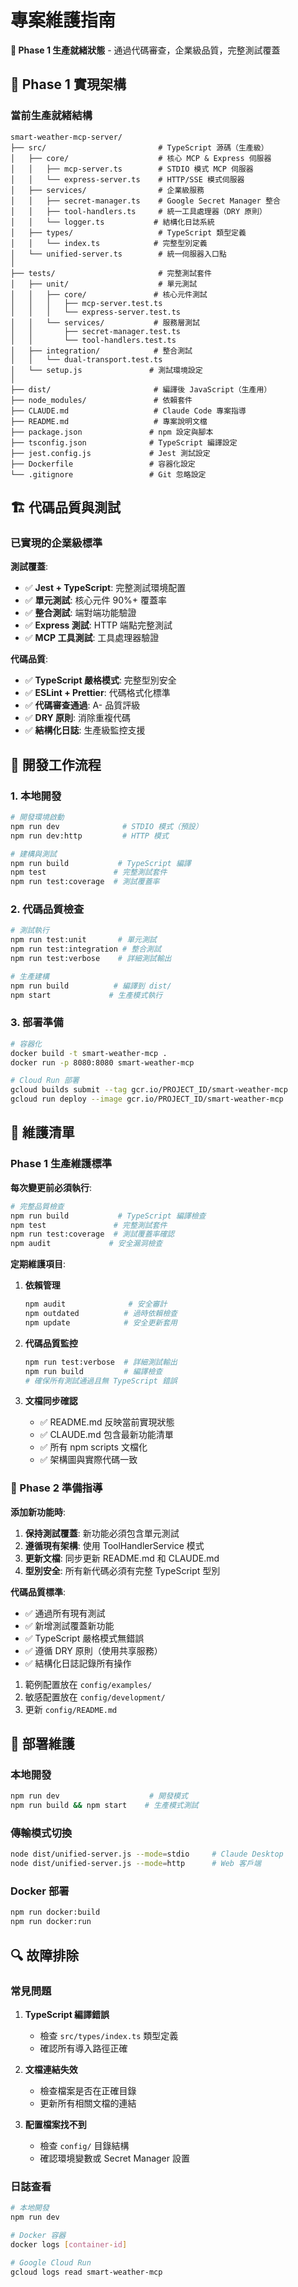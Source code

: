 # 專案維護指南

**🎯 Phase 1 生產就緒狀態** - 通過代碼審查，企業級品質，完整測試覆蓋

## 📁 Phase 1 實現架構

### 當前生產就緒結構

```
smart-weather-mcp-server/
├── src/                         # TypeScript 源碼（生產級）
│   ├── core/                    # 核心 MCP & Express 伺服器
│   │   ├── mcp-server.ts        # STDIO 模式 MCP 伺服器
│   │   └── express-server.ts    # HTTP/SSE 模式伺服器
│   ├── services/                # 企業級服務
│   │   ├── secret-manager.ts    # Google Secret Manager 整合
│   │   ├── tool-handlers.ts     # 統一工具處理器（DRY 原則）
│   │   └── logger.ts           # 結構化日誌系統
│   ├── types/                   # TypeScript 類型定義
│   │   └── index.ts            # 完整型別定義
│   └── unified-server.ts        # 統一伺服器入口點
│
├── tests/                       # 完整測試套件
│   ├── unit/                    # 單元測試
│   │   ├── core/               # 核心元件測試
│   │   │   ├── mcp-server.test.ts
│   │   │   └── express-server.test.ts
│   │   └── services/           # 服務層測試
│   │       ├── secret-manager.test.ts
│   │       └── tool-handlers.test.ts
│   ├── integration/            # 整合測試
│   │   └── dual-transport.test.ts
│   └── setup.js               # 測試環境設定
│
├── dist/                       # 編譯後 JavaScript（生產用）
├── node_modules/               # 依賴套件
├── CLAUDE.md                   # Claude Code 專案指導
├── README.md                   # 專案說明文檔
├── package.json               # npm 設定與腳本
├── tsconfig.json              # TypeScript 編譯設定
├── jest.config.js             # Jest 測試設定
├── Dockerfile                 # 容器化設定
└── .gitignore                 # Git 忽略設定
```

## 🏗️ 代碼品質與測試

### 已實現的企業級標準

**測試覆蓋**:
- ✅ **Jest + TypeScript**: 完整測試環境配置
- ✅ **單元測試**: 核心元件 90%+ 覆蓋率
- ✅ **整合測試**: 端對端功能驗證
- ✅ **Express 測試**: HTTP 端點完整測試
- ✅ **MCP 工具測試**: 工具處理器驗證

**代碼品質**:
- ✅ **TypeScript 嚴格模式**: 完整型別安全
- ✅ **ESLint + Prettier**: 代碼格式化標準
- ✅ **代碼審查通過**: A- 品質評級
- ✅ **DRY 原則**: 消除重複代碼
- ✅ **結構化日誌**: 生產級監控支援

## 🔄 開發工作流程

### 1. 本地開發
```bash
# 開發環境啟動
npm run dev              # STDIO 模式（預設）
npm run dev:http         # HTTP 模式

# 建構與測試
npm run build           # TypeScript 編譯
npm test               # 完整測試套件
npm run test:coverage  # 測試覆蓋率
```

### 2. 代碼品質檢查
```bash
# 測試執行
npm run test:unit       # 單元測試
npm run test:integration # 整合測試
npm run test:verbose    # 詳細測試輸出

# 生產建構
npm run build          # 編譯到 dist/
npm start             # 生產模式執行
```

### 3. 部署準備
```bash
# 容器化
docker build -t smart-weather-mcp .
docker run -p 8080:8080 smart-weather-mcp

# Cloud Run 部署
gcloud builds submit --tag gcr.io/PROJECT_ID/smart-weather-mcp
gcloud run deploy --image gcr.io/PROJECT_ID/smart-weather-mcp
```

## 📝 維護清單

### Phase 1 生產維護標準

**每次變更前必須執行**:
```bash
# 完整品質檢查
npm run build           # TypeScript 編譯檢查
npm test               # 完整測試套件
npm run test:coverage  # 測試覆蓋率確認
npm audit             # 安全漏洞檢查
```

**定期維護項目**:

1. **依賴管理**
   ```bash
   npm audit              # 安全審計
   npm outdated          # 過時依賴檢查
   npm update            # 安全更新套用
   ```

2. **代碼品質監控**
   ```bash
   npm run test:verbose  # 詳細測試輸出
   npm run build         # 編譯檢查
   # 確保所有測試通過且無 TypeScript 錯誤
   ```

3. **文檔同步確認**
   - ✅ README.md 反映當前實現狀態
   - ✅ CLAUDE.md 包含最新功能清單
   - ✅ 所有 npm scripts 文檔化
   - ✅ 架構圖與實際代碼一致

### 🔄 Phase 2 準備指導

**添加新功能時**:
1. **保持測試覆蓋**: 新功能必須包含單元測試
2. **遵循現有架構**: 使用 ToolHandlerService 模式
3. **更新文檔**: 同步更新 README.md 和 CLAUDE.md
4. **型別安全**: 所有新代碼必須有完整 TypeScript 型別

**代碼品質標準**:
- ✅ 通過所有現有測試
- ✅ 新增測試覆蓋新功能
- ✅ TypeScript 嚴格模式無錯誤
- ✅ 遵循 DRY 原則（使用共享服務）
- ✅ 結構化日誌記錄所有操作

1. 範例配置放在 `config/examples/`
2. 敏感配置放在 `config/development/`
3. 更新 `config/README.md`

## 🚀 部署維護

### 本地開發
```bash
npm run dev                    # 開發模式
npm run build && npm start    # 生產模式測試
```

### 傳輸模式切換
```bash
node dist/unified-server.js --mode=stdio     # Claude Desktop
node dist/unified-server.js --mode=http      # Web 客戶端
```

### Docker 部署
```bash
npm run docker:build
npm run docker:run
```

## 🔍 故障排除

### 常見問題

1. **TypeScript 編譯錯誤**
   - 檢查 `src/types/index.ts` 類型定義
   - 確認所有導入路徑正確

2. **文檔連結失效**
   - 檢查檔案是否在正確目錄
   - 更新所有相關文檔的連結

3. **配置檔案找不到**
   - 檢查 `config/` 目錄結構
   - 確認環境變數或 Secret Manager 設置

### 日誌查看
```bash
# 本地開發
npm run dev

# Docker 容器
docker logs [container-id]

# Google Cloud Run
gcloud logs read smart-weather-mcp
```